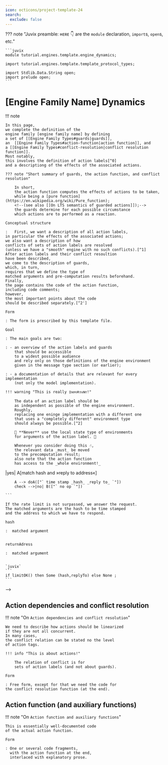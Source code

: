 ```yaml
---
icon: octicons/project-template-24
search:
  exclude: false
---
```


??? note "Juvix preamble: ʜᴇʀᴇ 👇 are the `module` declaration, `import`s, `open`s, etc."

    ```juvix
    module tutorial.engines.template.engine_dynamics;

    import tutorial.engines.template.template_protocol_types;

    import Stdlib.Data.String open;
    import prelude open;
    ```

# [Engine Family Name] Dynamics

!!! note

    In this page,
    we complete the definition of the
    engine family [engine family name] by defining
    a set of [[Engine Family Types#guards|guards]],
    an  [[Engine Family Types#action-function|action function]], and
    a [[Engine Family Types#conflict-resolution|conflict resolution function]].
    Most notably,
    this involves the definition of action labels[^0]
    and a descriptiong of the effects of the associated actions.

    ??? note "Short summary of guards, the action function, and conflict resolution"

        In short,
        the action function computes the effects of actions to be taken,
        while being a [pure function](https://en.wikipedia.org/wiki/Pure_function);
        <!--(see also [[On LTS semantics of guarded actions]]);-->
        the guards determine for each possible circumstance
        which actions are to performed as a reaction.

    Conceptual structure

    :   First, we want a description of all action labels,
    in particular the effects of the associated actions;
    we also want a description of how
    conflicts of sets of action labels are resolved
    (unless we have a "smooth" engine with no such conflicts).[^1]
    After action labels and their conflict resoultion
    have been described,
    we come to the description of guards,
    which, in turn,
    requires that we define the type of
    matched arguments and pre-computation results beforehand.
    Finally,
    the page contains the code of the action function,
    including code comments;
    however,
    the most ímportant points about the code
    should be described separately.[^2']

    Form

    : The form is prescribed by this template file.

    Goal

    : The main goals are two:

    : - an overview of the action labels and guards
        that should be accessible
        to a widest possible audience
        and rely only on those definitions of the engine environment
        given in the message type section (or earlier);

    : - a documentation of details that are relevant for every implementation
        (not only the model implementation).

    !!! warning "This is really ɪᴍᴘᴏʀᴛᴀɴᴛ!"

        The data of an action label should be
        as independent as possible of the engine environment.
        Roughly,
        replacing one eninge implementation with a different one
        that uses a "completely different" environment type
        should always be possible.[^2]

        🚨 **Never** use the local state type of environments
        for arguments of the action label. 🚨

        Whenever you consider doing this ☝️,
        the relevant data _must_ be moved
        to the precomputation result;
        also note that the action function
        has access to the _whole environment!_
<!--ᚦ leave this here for the time being¶
    This involves the definition of three types—or type parameters,
    to be precise—besides those defined in the engine environment,
    whose terms guards compute and
    also feature in the input of the action function.

    Matched arguments

    :   Matched arguments are typically obtained by pattern matching of messages,
        be it from a trigger or previously received messages in one of the mailboxes.

    Action labels

    :   Action labels describe actions that members of the engine family
        [engine family name] can perform, in principle.


    Precomputation results

    :   Guards may involve non-trivial computations,
        wich should not be repeated;
         instead the results are passed on as precomputation result.

--><!--
    For this,
    we first define a datatype of _action labels,_
    each of which defines an action that
    a member of the engine family can perform
    (in response to messages or timer notifications)—without
    mentioning the specific circumastances that call
    for performing the action that the action label describes.
    The action labels are complemented by a set of guarded actions,
    which describe situations under which certain actions are actually performed.-->

!!! todo "definition of _engine system_"

    Where do we have the definition of engine system now?

## Overview

!!! note "On `Overview`"

    Form

    : The overview is free form,
    but preferably short
    (as many descriptions will follow).

    !!! quote "Pseudo-example"

        We give actions the structure of serial-parallel graphs
        such that computation can be parallelized.
        This involves splitting up the state into several parts
        and recombine results of what we shall call
        _action primitives._

## Action labels

!!! note "On `Action labels`"

    We first define a Juvix type of action labels.
    This type is required to be a record type or an algebraic data type
    for the purposes of the Anoma specification.
    The constructors of this type are called _action tags,_
    in analogy to _message tag._

    ??? info "Action labels determine unique action effects: _∀ label ∃! effect_"

        The action label alone has to determine
        the ensuing action effect,
        i.e.,
        how the state is to be updated,
        which list of messages has to be added to the send queue,
        what set of engines is to be spawned, and
        the changes to the timer list of the engine environment.
        Note that the action label has arguments that carry non-trivial data.

        👉 _The action tag parameters should be "minimal"!_

        The rule of thumb is that
        for each parameter that you may consider to add to an action label,
        consider to move it to the type of
        [[Engine Dynamics Template#matchable-arguments|matchable arguments]]
        or arbitrary
        [[Engine Dynamics Template#precomputation-results|precomputation results]].

    Conceptual structure

    :   Each action tag should have a small
        description of what the effects of the associated action(s) are,
        in broad terms, and a specific example term of the action label type.
        Ideally,
        the action tag alone determines a single action,
        because the guards should take care of any case distinctions;
        however, there may be exceptions to the rule.

    Form

    :   The form is similar to that of
        the message datatype of
        [[Engine Environment Template#messages|engine environments]].

    :   - We first give the Juvix code of
          the action label datatype
          named `[EngineFamilyName]ActionLabel`.

    :   - Then we have
          one sub-subsection for each action tag of the Juvix datatype,
          with a level three heading  `### [Action Tag ⟨i⟩]`.
          In these sub-subections, we have the following.

          Action tag code snippet

          : We first have the code snippet of the constructor,
          quoting the resepective portion of the Juvix datatype.

          Description

          : We describe in broad terms of the associated action.[^3]

          Example term

          : We give an example term ("wrapped" in a local module).

          Action effects

          : We describe the action effects in more detail,
          using a definition list for each of the following "terms":
          state update,
          messages to be sent,
          engines to be spawned,
          timer updates.

    Goal

    : An understanding of the purpose of the actions that action labels describe,
    without the need to consult later sections.

    !!! quote "Pseudo-example"

        ```juvix
        type someActionLabel :=
          | -- --8<-- [start:doThis]
            doThis String
            -- --8<-- [end:doThis]
          ;
        type anotherActionLabel :=
          | doThat String
        ;

        type allLabels :=
          | -- --8<-- [start:doAlternative]
            doAlternative (Either someActionLabel anotherActionLabel)
            -- --8<-- [end:doAlternative]
          | doBoth (Pair someActionLabel anotherActionLabel)
          | doAnotherAction String
        ;
        ```

        The corresponding structure would be the one of the last type.

        ### doAlternative

        !!! quote ""

            --8<-- "./engine_dynamics.juvix.md:doAlternative"

        We perform one of the two altertives,
         depending on user input and randomness—`coming soon™`.

        ```juvix
        module do_alternative_example;

        doAlternativeExample : allLabels :=
          doAlternative (prelude.Left (doThis "do it!"));

        end;
        ```

        #### Either.Left

        The first alternative does _this._

        State update

        : Nothing happens.

        Messages to be sent

        : No messages are added to the send queue.

        Engines to be spawned

        : None.

        Timer updates

        : None.

        #### Either.Right

        The other alternative does _that._

        ### doBoth

        Here we do both.

        #### first  `{` optional `}`

        Well, we have described _this_ above.

        #### second  `{` optional `}`

        Well, we have described _that_ above.

        ### doAnotherAction

        Finally, we have a third kind of action
        that also has to be documented.

## Matchable arguments

!!! note "On `Matchable arguments`"

    Matchable arguments are inspired by pattern matching;
    e.g., in
    [`receive do`-statements](https://hexdocs.pm/elixir/main/processes.html#sending-and-receiving-messages)
    in Elixir,
    we may match a subset of the arguments of a message tag.
    The type of matchable arguments defines
    which arguments possibly will be matched.
    Note that some ímportant arguments may already be covered by
    the arguments of the action label.

    Form

    : A Juvix algebraic datatype followed by documentation.

    Goal

    : Get an overview of which arguments we want to pass to the action function
      besides the action label.


## Precomputation results

!!! note "On `Precomputation results`"

    Guard evaluation may involve non-trivial computation
    that should not have to be repeated in
    the computation of the actions effects.
    Thus,
    we have a third input for action functions,
    which is meant to relay any precomputation results
    beyond matching and label computation.

    Form

    : A type definition with an explanation of its purpose.

    Goal

    : Get an overview of non-trivial computations performed by guards.


!!! warning "Execution time may be unbounded (in V2)"

    New events are "muted" for the time of
    guard evaluation and action execution.
    The only envisaged way around this is
    the specification of a "hard" maximum duration of action processing,
    after which the action processing is terminated with a timeout,
    and a previously specified default value is returned
    (typically also indicating the occurrence of the timeout).
    However,
    this is not part of V2 specs.

## Guards


!!! note "On `Guards`"

    For each guard of the engine family,
    we provide a guard description.

### [Guard ⟨guard $i$⟩] `{` $0 < i < l$ `}`

!!! note "On `[Guard ⟨guard $i$⟩]`"

    For each guard
    we want a short description
    of which actions are enable under which conditions.

    Conceptual structure

    : We essentially need a decision tree, flow chart, or similar for

    - how to determine whether this guard enables actions and then which ones

    - describe the action label, matched arguments,
    and pre-computations results for each of the cases;
    for the latter,
    we may describe how or when they are computed along the way.

    Form

    : There are three parts:

    1. a [flowchart](https://en.wikipedia.org/wiki/Flowchart)
    that illustrates the guard logic.
    Recall that decision nodes are diamond shaped (`{ decision node text }`);
    we (ab-)use rectangular boxes to describe matching of arguments
    or other computations
    (`[ processing node text ]`)
    and the final guard output
    is summarized in terminal nodes
    (`([matched arguments,  action label, precompuation result])`),
    which Mermaid calls "stadiums".

    2. Juvix code of the actual guard function

    3. an English language description of the code in broad terms.

    Goal

    : The flowchart should illustrate at a glance
    how actions are enabled by this guard.


!!! warning

    Mermaid has some restriction on how to use markdown by default:

    - [markdown](https://mermaid.js.org/syntax/flowchart.html#markdown-formatting)
	  has to be enclosed into ``"` ‌`` ``‌ `"`` braces;

	- the typewriter style, i.e., `text like this`, seems not easily usable.

<!--ᚦ: [let's keep this one/three lines of Chris's here, just in case]
Guards can provide information (similar to pattern-matching) which can then be used in the action. Each guard should come with a specified type `LocalData -> Maybe<T>` where `T` is the data that the guard will bind (pattern-match) out of the local data if (and only if) it matches.
-->
<!--ᚦ: let's keep this here for the moment ¶
!!! example

	```mermaid
	flowchart TD
		check{are we below the rate limit ?}
		check -->|yes| A[match hash and »reply to address«]
	    A --> doA(["` time stamp _hash_ _reply to_ `"])
		check -->|no| B(["` no op `"])

	```

	If the rate limit is not surpassed, we answer the request.
	The matched arguments are the hash to be time stamped
	and the address to which we have to respond.

	hash

	:  matched argument


	returnAdress

	:  matched argument


	`juvix`
    ```
    if limitOK() then Some (hash,replyTo) else None ;
    ```
-->

## Action dependencies and conflict resolution

!!! note "On `Action dependencies and conflict resolution`"

    We need to describe how actions should be linearized
    if they are not all concurrent.
    In many cases,
    the conflict relation can be stated no the level
    of action tags.

    !!! info "This is about actions!"

        The relation of conflict is for
        sets of action labels (and not about guards).

    Form

    : Free form, except for that we need the code for
    the conflict resolution function (at the end).


## Action function (and auxiliary functions)

!!! note "On `Action function and auxiliary functions`"

    This is essentially well-documented code
    of the actual action function.

    Form

    : One or several code fragments,
      with the action function at the end,
      interlaced with explanatory prose.


<!--
### [Action Name ⟨$i$⟩] `{` one such sub-section per guarded action `}`

!!! note

    The description of the actions starts
    with an English language high-level description,
    followed by more detailed descriptions
    of state update, messages to be sent, timers to be set/cancelled/reset,
    and engine instances to be spawned.

    This section may be split into several
    if there are several different cases
    such that each of them deserves a different action label.

### Overview `{` action ⟨$i$⟩`}`

!!! note

	Some paragraphs of English language prose
	as the author sees fit.

!!! example

	Besides answering the request,
	we have to update the ringbuffer of the mailbox state.

### Code `{` action ⟨$i$⟩ `}`

??? note "show me the code"

    ♢juvix

### [Action label ⟨$i_j$⟩]

#### Purpose `{`⟨$i_j$⟩`}`

!!! note

    We give quick descriptions of the action for this label.

##### State update `{`⟨$i_j$⟩`}`

!!! note

    Describe the state update

!!! example

    The rate limit is constant in the example.

##### Messages to be sent `{`⟨$i_j$⟩`}`

!!! note

    Describe the messages to be sent
    as a list (or a set if you prefer).

!!! example

    We send only a single message.

    - Send the time stamped hash to the requested »reply to« address.

##### Engines to be created `{`⟨$i_j$⟩`}`

!!! note

    Describe the engines to be created.

!!! example

    No engines are created.

##### Timers to be set/cancelled/reset `{`⟨$i_j$⟩`}`

!!! note

    Describe the engines timers to be set/cancelled/reset.

!!! example

    The time stamping server does not need to set any timers.

## Concurrency, conflict, mutual exclusion. `{` v2' `}`

!!! note "Coming soon™"

    Finally, we need to define the relations of
    concurrency, conflict, mutual exclusion
    between action labels.

-->
<!-- footnotes -->

[^0]: The action labels will be relevant to
      give engine systems a
      [labelled transition system](https://en.wikipedia.org/?title=Labelled_transition_system&redirect=yes)
      semantics,
      which in turn is necessary to be able to check against
      [temporal logic](https://en.wikipedia.org/wiki/Temporal_logic)
      properties.


[^1]: The specification pages impose
      a linear order on guards / action labels;
      however,
      this is independent of
      any conflict resolution strategies.

[^2]: The only exception may be some messages
      that are prescribed by the [[Application Architecture]]
      and similarly actions.<!-- todo: well, where do we have those?-->

[^2']: Eventually,
    we may want to describe each action
    as a [series-parallel graph](https://en.wikipedia.org/wiki/Series%E2%80%93parallel_graph)
    of _action primitives;_
    the main rationale is fostering code re-use,
    the potential for parallel execution deserves mention as well.
    Finally,
    in some situations,
    we can avoid sending messages to "self".
    Thus,
    you _should_ define action primitives if they naturally arise.

[^3]: The action may be structured,
for example there may
be alternatives or sequences of "sub-actions".
If the action has non-trivial structure,
the structure of this sub-subsection should reflect
the structure of the remainder of the sub-section.
One way to structure is to have a set of "sub-actions"
with a conflict resolution strategy.
